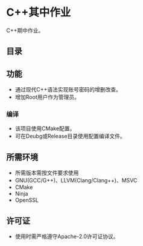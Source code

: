 # C++其中作业
C++期中作业。

## 目录

## 功能
- 通过现代C++语法实现账号密码的增删改查。
- 增加Root用户作为管理员。

### 编译
- 该项目使用CMake配置。
- 可在Deubg或Release目录使用配置编译文件。

## 所需环境
- 所需版本需按文件要求使用
- GNU(GCC/G++)、LLVM(Clang/Clang++)、MSVC
- CMake
- Ninja
- OpenSSL

## 许可证
- 使用时需严格遵守Apache-2.0许可证协议。
